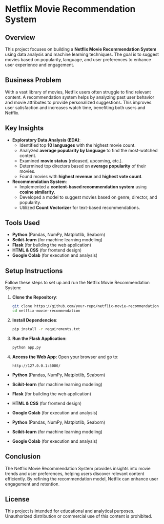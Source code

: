 # Netflix Movie Recommendation System

## Overview

This project focuses on building a **Netflix Movie Recommendation System** using data analysis and machine learning techniques. The goal is to suggest movies based on popularity, language, and user preferences to enhance user experience and engagement.

## Business Problem

With a vast library of movies, Netflix users often struggle to find relevant content. A recommendation system helps by analyzing past user behavior and movie attributes to provide personalized suggestions. This improves user satisfaction and increases watch time, benefiting both users and Netflix.

## Key Insights

- **Exploratory Data Analysis (EDA)**:
  - Identified top **10 languages** with the highest movie count.
  - Analyzed **average popularity by language** to find the most-watched content.
  - Examined **movie status** (released, upcoming, etc.).
  - Determined top directors based on **average popularity** of their movies.
  - Found movies with **highest revenue** and **highest vote count**.
- **Recommendation System**:
  - Implemented a **content-based recommendation system** using **cosine similarity**.
  - Developed a model to suggest movies based on genre, director, and popularity.
  - Utilized **Count Vectorizer** for text-based recommendations.

## Tools Used

- **Python** (Pandas, NumPy, Matplotlib, Seaborn)
- **Scikit-learn** (for machine learning modeling)
- **Flask** (for building the web application)
- **HTML & CSS** (for frontend design)
- **Google Colab** (for execution and analysis)

## Setup Instructions

Follow these steps to set up and run the Netflix Movie Recommendation System:

1. **Clone the Repository**:
   ```bash
   git clone https://github.com/your-repo/netflix-movie-recommendation.git
   cd netflix-movie-recommendation
   ```

2. **Install Dependencies**:
   ```bash
   pip install -r requirements.txt
   ```

3. **Run the Flask Application**:
   ```bash
   python app.py
   ```

4. **Access the Web App**:
   Open your browser and go to:
   ```
   http://127.0.0.1:5000/
   ```

- **Python** (Pandas, NumPy, Matplotlib, Seaborn)

- **Scikit-learn** (for machine learning modeling)

- **Flask** (for building the web application)

- **HTML & CSS** (for frontend design)

- **Google Colab** (for execution and analysis)

- **Python** (Pandas, NumPy, Matplotlib, Seaborn)

- **Scikit-learn** (for machine learning modeling)

- **Google Colab** (for execution and analysis)

## Conclusion

The Netflix Movie Recommendation System provides insights into movie trends and user preferences, helping users discover relevant content efficiently. By refining the recommendation model, Netflix can enhance user engagement and retention.

## License

This project is intended for educational and analytical purposes. Unauthorized distribution or commercial use of this content is prohibited.

